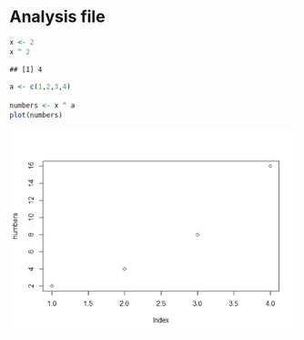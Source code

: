 Analysis file
================

``` r
x <- 2 
x ^ 2
```

    ## [1] 4

``` r
a <- c(1,2,3,4)

numbers <- x ^ a
plot(numbers)
```

![](basic_test_files/figure-markdown_github/unnamed-chunk-1-1.png)
